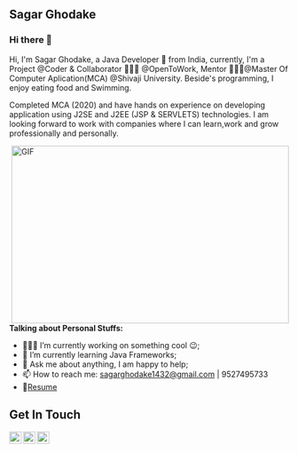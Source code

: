 ## Sagar Ghodake

### Hi there 👋

Hi, I'm Sagar Ghodake, a Java Developer 🚀 from India, currently, I'm a Project @Coder & Collaborator 🙍🏽‍♂️ @OpenToWork, Mentor 👨🏽‍💼@Master Of Computer Aplication(MCA) @Shivaji University. Beside's programming, I enjoy eating food and Swimming.

Completed MCA (2020) and have hands on experience on developing application using J2SE and J2EE (JSP & SERVLETS) technologies. I am looking forward to work with companies where I can learn,work and grow professionally and personally.

  <img align="right" alt="GIF" src="https://github.com/abhisheknaiidu/abhisheknaiidu/blob/master/code.gif?raw=true" width="500" height="320" />
  
**Talking about Personal Stuffs:**

- 👨🏽‍💻 I’m currently working on something cool :wink:;
- 🌱 I’m currently learning Java Frameworks; 
- 💬 Ask me about anything, I am happy to help;
- 📫 How to reach me:
sagarghodake1432@gmail.com | 9527495733 
- 📝[Resume](https://drive.google.com/drive/u/0/folders/1YAJzbL0QuAQ6b2rqqihjlXeoHafGTnd_)



## Get In Touch
<a>
  <img align="left" alt="Sagar's LinkdeIN" width="22px" src="https://cdn.jsdelivr.net/npm/simple-icons@v3/icons/linkedin.svg" />
</a>

<a href="https://sagarghodake1432.blogspot.com/">
  <img align="left" alt="Sagar's BlogSpot" width="22px" src="https://cdn.jsdelivr.net/npm/simple-icons@3.12.0/icons/blogger.svg" />
</a>

<a href="https://www.youtube.com/channel/UCo01A6eFrnPI2u3LO06BdjA">
  <img align="left" alt="Sagar's YouTube" width="22px" src="https://cdn.jsdelivr.net/npm/simple-icons@3.12.0/icons/youtube.svg" />
</a>
